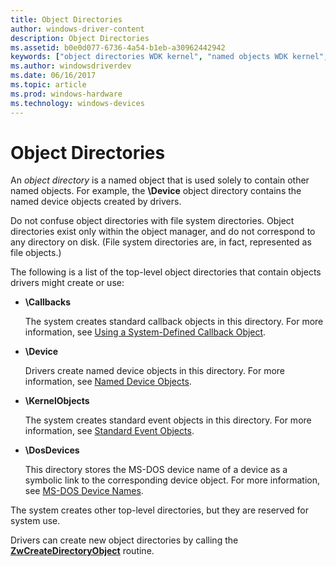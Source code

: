 ```yaml
---
title: Object Directories
author: windows-driver-content
description: Object Directories
ms.assetid: b0e0d077-6736-4a54-b1eb-a30962442942
keywords: ["object directories WDK kernel", "named objects WDK kernel", "directories WDK objects", "top-level object directories WDK kernel"]
ms.author: windowsdriverdev
ms.date: 06/16/2017
ms.topic: article
ms.prod: windows-hardware
ms.technology: windows-devices
---
```


# Object Directories





An *object directory* is a named object that is used solely to contain other named objects. For example, the **\\Device** object directory contains the named device objects created by drivers.

Do not confuse object directories with file system directories. Object directories exist only within the object manager, and do not correspond to any directory on disk. (File system directories are, in fact, represented as file objects.)

The following is a list of the top-level object directories that contain objects drivers might create or use:

-   **\\Callbacks**

    The system creates standard callback objects in this directory. For more information, see [Using a System-Defined Callback Object](using-a-system-defined-callback-object.md).

-   **\\Device**

    Drivers create named device objects in this directory. For more information, see [Named Device Objects](named-device-objects.md).

-   **\\KernelObjects**

    The system creates standard event objects in this directory. For more information, see [Standard Event Objects](standard-event-objects.md).

-   **\\DosDevices**

    This directory stores the MS-DOS device name of a device as a symbolic link to the corresponding device object. For more information, see [MS-DOS Device Names](ms-dos-device-names.md).

The system creates other top-level directories, but they are reserved for system use.

Drivers can create new object directories by calling the [**ZwCreateDirectoryObject**](https://msdn.microsoft.com/library/windows/hardware/ff566421) routine.

 

 





